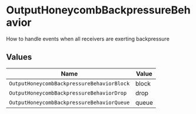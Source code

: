 # OutputHoneycombBackpressureBehavior

How to handle events when all receivers are exerting backpressure


## Values

| Name                                       | Value                                      |
| ------------------------------------------ | ------------------------------------------ |
| `OutputHoneycombBackpressureBehaviorBlock` | block                                      |
| `OutputHoneycombBackpressureBehaviorDrop`  | drop                                       |
| `OutputHoneycombBackpressureBehaviorQueue` | queue                                      |